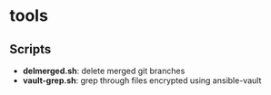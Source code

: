 # tools

## Scripts

- **delmerged.sh**: delete merged git branches
- **vault-grep.sh**: grep through files encrypted using ansible-vault



